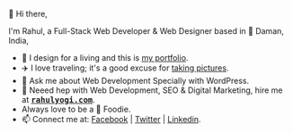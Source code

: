 👋 Hi there,

I'm Rahul, a Full-Stack Web Developer & Web Designer based in 🚩 Daman, India,

- 🎨 I design for a living and this is [my portfolio](https://rahulyogi.com/portfolio/).
- ✈️ I love traveling; it's a good excuse for [taking pictures](https://www.instagram.com/mr_rebillion/).
- 💬 Ask me about Web Development Specially with WordPress.
- 🔭 Neeed hep with Web Development, SEO & Digital Marketing, hire me at <kbd><strong>[rahulyogi.com](https://rahulyogi.com/)</strong></kbd>.
- Always love to be a 🥗 Foodie.
- 📫 Connect me at: [Facebook](https://www.facebook.com/mr.rahulyogi) | [Twitter](https://twitter.com/mr_rahulyogi) | [Linkedin](https://in.linkedin.com/in/mr-rahulyogi).
